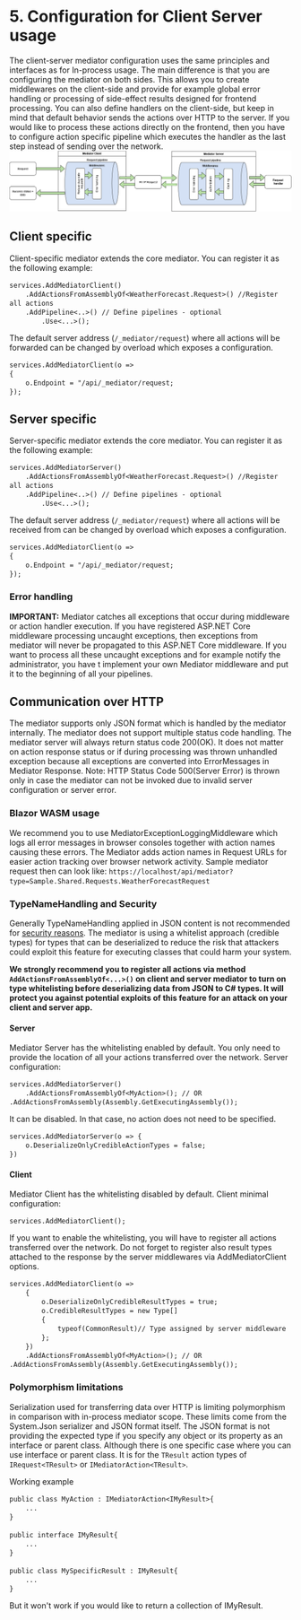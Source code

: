 # 5. Configuration for Client Server usage

The client-server mediator configuration uses the same principles and interfaces as for In-process usage. The main difference is that you are configuring the mediator on both sides. This allows you to create middlewares on the client-side and provide for example global error handling or processing of side-effect results designed for frontend processing.
You can also define handlers on the client-side, but keep in mind that default behavior sends the actions over HTTP to the server. If you would like to process these actions directly on the frontend, then you have to configure action specific pipeline which executes the handler as the last step instead of sending over the network.
![Use of mediator over HTTP](./img/mediator-over-http.png)

## Client specific
Client-specific mediator extends the core mediator. You can register it as the following example:
```
services.AddMediatorClient()
    .AddActionsFromAssemblyOf<WeatherForecast.Request>() //Register all actions
    .AddPipeline<..>() // Define pipelines - optional
        .Use<...>();
```

The default server address (`/_mediator/request`) where all actions will be forwarded can be changed by overload which exposes a configuration.
```
services.AddMediatorClient(o =>
{
    o.Endpoint = "/api/_mediator/request;
});
```

## Server specific
Server-specific mediator extends the core mediator. You can register it as the following example:
```
services.AddMediatorServer()
    .AddActionsFromAssemblyOf<WeatherForecast.Request>() //Register all actions
    .AddPipeline<..>() // Define pipelines - optional
        .Use<...>();
```

The default server address (`/_mediator/request`) where all actions will be received from can be changed by overload which exposes a configuration.
```
services.AddMediatorClient(o =>
{
    o.Endpoint = "/api/_mediator/request;
});
```

### Error handling
**IMPORTANT:** Mediator catches all exceptions that occur during middleware or action handler execution. If you have registered ASP.NET Core middleware processing uncaught exceptions, then exceptions from mediator will never be propagated to this ASP.NET Core middleware. If you want to process all these uncaught exceptions and for example notify the administrator, you have t implement your own Mediator middleware and put it to the beginning of all your pipelines.

## Communication over HTTP
The mediator supports only JSON format which is handled by the mediator internally. The mediator does not support multiple status code handling. The mediator server will always return status code 200(OK). It does not matter on action response status or if during processing was thrown unhandled exception because all exceptions are converted into ErrorMessages in Mediator Response. 
Note: HTTP Status Code 500(Server Error) is thrown only in case the mediator can not be invoked due to invalid server configuration or server error.

### Blazor WASM usage
We recommend you to use MediatorExceptionLoggingMiddleware which logs all error messages in browser consoles together with action names causing these errors. The Mediator adds action names in Request URLs for easier action tracking over browser network activity. 
Sample mediator request then can look like: `https://localhost/api/mediator?type=Sample.Shared.Requests.WeatherForecastRequest`

### TypeNameHandling and Security
Generally TypeNameHandling applied in JSON content is not recommended for [security reasons](https://docs.microsoft.com/en-us/dotnet/standard/serialization/system-text-json-migrate-from-newtonsoft-how-to?pivots=dotnet-6-0#typenamehandlingall-not-supported).
The mediator is using a whitelist approach (credible types) for types that can be deserialized to reduce the risk that attackers could exploit this feature for executing classes that could harm your system.

**We strongly recommend you to register all actions via method `AddActionsFromAssemblyOf<...>()` on client and server mediator to turn on type whitelisting before deserializing data from JSON to C# types. It will protect you against potential exploits of this feature for an attack on your client and server app.**

#### Server
Mediator Server has the whitelisting enabled by default. You only need to provide the location of all your actions transferred over the network.
Server configuration:
``` 
services.AddMediatorServer()
    .AddActionsFromAssemblyOf<MyAction>(); // OR .AddActionsFromAssembly(Assembly.GetExecutingAssembly());
```
It can be disabled. In that case, no action does not need to be specified.
``` 
services.AddMediatorServer(o => {
    o.DeserializeOnlyCredibleActionTypes = false;
})
```

#### Client
Mediator Client has the whitelisting disabled by default.
Client minimal configuration:
``` 
services.AddMediatorClient();
```
If you want to enable the whitelisting, you will have to register all actions transferred over the network. Do not forget to register also result types attached to the response by the server middlewares via AddMediatorClient options. 
``` 
services.AddMediatorClient(o =>
    {
        o.DeserializeOnlyCredibleResultTypes = true;
        o.CredibleResultTypes = new Type[]
        {
            typeof(CommonResult)// Type assigned by server middleware
        };
    })
    .AddActionsFromAssemblyOf<MyAction>(); // OR .AddActionsFromAssembly(Assembly.GetExecutingAssembly());
```


### Polymorphism limitations 
Serialization used for transferring data over HTTP is limiting polymorphism in comparison with in-process mediator scope. These limits come from the System.Json serializer and JSON format itself. The JSON format is not providing the expected type if you specify any object or its property as an interface or parent class.
Although there is one specific case where you can use interface or parent class. It is for the `TResult` action types of `IRequest<TResult>` or `IMediatorAction<TResult>`. 

Working example
```
public class MyAction : IMediatorAction<IMyResult>{
    ...
}

public interface IMyResult{
    ...
}

public class MySpecificResult : IMyResult{
    ...
}
```
But it won't work if you would like to return a collection of IMyResult.